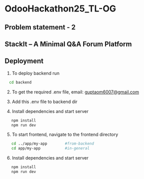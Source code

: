 # OdooHackathon25_TL-OG

## Problem statement - 2
## StackIt – A Minimal Q&A Forum Platform


## Deployment

1) To deploy backend run

```bash
  cd backend
```

2) To get the required .env file, email: guptaom6007@gmail.com

3) Add this .env file to backend dir

4) Install dependencies and start server

```bash
   npm install
   npm run dev
```

5) To start frontend, navigate to the frontend directory

```bash
   cd ../app/my-app        #from-backend
   cd app/my-app           #in-general
```

6) Install dependencies and start server

```bash
   npm install
   npm run dev
```


